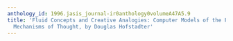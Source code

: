 ```yaml
---
anthology_id: 1996.jasis_journal-ir0anthology0volumeA47A5.9
title: 'Fluid Concepts and Creative Analogies: Computer Models of the Fundamental
  Mechanisms of Thought, by Douglas Hofstadter'
---
```

